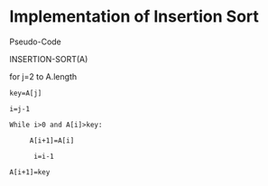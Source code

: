 # Implementation of Insertion Sort

Pseudo-Code

INSERTION-SORT(A)

for j=2 to A.length

    key=A[j]
    
    i=j-1
    
    While i>0 and A[i]>key:
    
         A[i+1]=A[i]
        
          i=i-1
    
    A[i+1]=key

